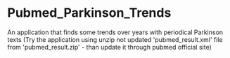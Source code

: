 # Pubmed_Parkinson_Trends
An application that finds some trends over years with periodical Parkinson texts
(Try the application using unzip not updated 'pubmed_result.xml' file from 'pubmed_result.zip' - than update it through pubmed official site)